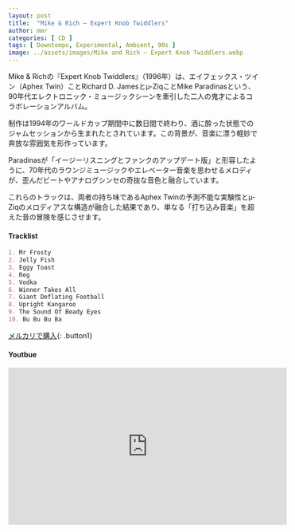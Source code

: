 ```yaml
---
layout: post
title:  "Mike & Rich – Expert Knob Twiddlers"
author: mmr
categories: [ CD ]
tags: [ Downtempo, Experimental, Ambient, 90s ]
image: ../assets/images/Mike and Rich – Expert Knob Twiddlers.webp
---
```


Mike & Richの『Expert Knob Twiddlers』（1996年）は、エイフェックス・ツイン（Aphex Twin）ことRichard D. Jamesとµ-ZiqことMike Paradinasという、90年代エレクトロニック・ミュージックシーンを牽引した二人の鬼才によるコラボレーションアルバム。

制作は1994年のワールドカップ期間中に数日間で終わり、酒に酔った状態でのジャムセッションから生まれたとされています。この背景が、音楽に漂う軽妙で奔放な雰囲気を形作っています。

Paradinasが「イージーリスニングとファンクのアップデート版」と形容したように、70年代のラウンジミュージックやエレベーター音楽を思わせるメロディが、歪んだビートやアナログシンセの奇抜な音色と融合しています。

これらのトラックは、両者の持ち味であるAphex Twinの予測不能な実験性とµ-Ziqのメロディアスな構造が融合した結果であり、単なる「打ち込み音楽」を超えた音の冒険を感じさせます。

#### Tracklist
```md
1. Mr Frosty
2. Jelly Fish
3. Eggy Toast
4. Reg
5. Vodka
6. Winner Takes All
7. Giant Deflating Football
8. Upright Kangaroo
9. The Sound Of Beady Eyes
10. Bu Bu Bu Ba
```

[メルカリで購入](https://jp.mercari.com/item/m39657713287?afid=6142608987){: .button1}

#### Youtbue
<iframe width="560" height="315" src="https://www.youtube.com/embed/ODppEhZGw1Y?si=FqMGJDoOL4-dS3Sv" title="YouTube video player" frameborder="0" allow="accelerometer; autoplay; clipboard-write; encrypted-media; gyroscope; picture-in-picture; web-share" referrerpolicy="strict-origin-when-cross-origin" allowfullscreen></iframe>